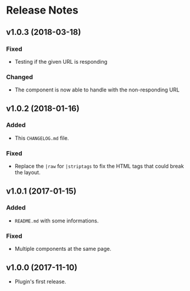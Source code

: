 # Release Notes

## v1.0.3 (2018-03-18)

### Fixed
- Testing if the given URL is responding

### Changed
- The component is now able to handle with the non-responding URL

## v1.0.2 (2018-01-16)

### Added
- This `CHANGELOG.md` file.

### Fixed
- Replace the `|raw` for `|striptags` to fix the HTML tags that could break the layout.

## v1.0.1 (2017-01-15)

### Added
- `README.md` with some informations.

### Fixed
- Multiple components at the same page.

## v1.0.0 (2017-11-10)

- Plugin's first release.
